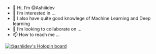 - 👋 Hi, I’m @Ashiiidev
- 👀 I’m interested in ...
- 🌱 I also have quite good knowlege of Machine Learning and Deep learning
- 💞️ I’m looking to collaborate on ...
- 📫 How to reach me ...

[![@ashiidev's Holopin board](https://holopin.io/api/user/board?user=ashiidev)](https://holopin.io/@ashiidev)
<!---
Ashiiidev/Ashiiidev is a ✨ special ✨ repository because its `README.md` (this file) appears on your GitHub profile.
You can click the Preview link to take a look at your changes.
--->
